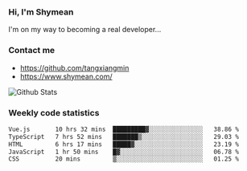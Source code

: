 ### Hi, I'm Shymean

I'm on my way to becoming a real developer...

### Contact me

- <https://github.com/tangxiangmin>
- <https://www.shymean.com/>

![Github Stats](https://github-readme-stats.vercel.app/api?username=tangxiangmin&show_icons=true&theme=dark)


###  Weekly code statistics

<!--START_SECTION:waka-->

```txt
Vue.js       10 hrs 32 mins  █████████▓░░░░░░░░░░░░░░░   38.86 %
TypeScript   7 hrs 52 mins   ███████▒░░░░░░░░░░░░░░░░░   29.03 %
HTML         6 hrs 17 mins   █████▓░░░░░░░░░░░░░░░░░░░   23.19 %
JavaScript   1 hr 50 mins    █▓░░░░░░░░░░░░░░░░░░░░░░░   06.78 %
CSS          20 mins         ▒░░░░░░░░░░░░░░░░░░░░░░░░   01.25 %
```

<!--END_SECTION:waka-->